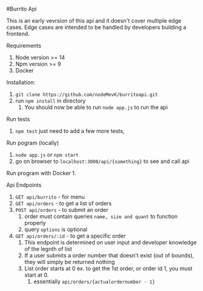 #Burrito Api

This is an early vevrsion of this api and it doesn't cover multiple edge cases.  Edge cases are intended to be handled by developers building a frontend.  

Requirements
1. Node version >= 14
2. Npm version >= 9
3. Docker

Installation:
1. `git clone https://github.com/nodeMevK/burritoapi.git`
2. run `npm install` in directory
    1. You should now be able to run `node app.js` to run the api


Run tests
1. `npm test`
    just need to add a few more tests, 

Run pogram (locally)
1. `node app.js` or `npm start`
2. go on browser to `localhost:3000/api/{something}` to see and call api


Run program with Docker
1. 


Api Endpoints
1. `GET api/burrito` - for menu
2. `GET api/orders` - to get a list of orders
3. `POST api/orders` - to submit an order
    1. order must contain queries `name, size and quant` to function properly
    2. query `options` is optional 
4. `GET api/orders/:id` - to get a specific order
    1. This endpoint is determined on user input and developer knowledge of the legnth of list
    2. If a user submits a order number that doesn't exist (out of bounds), they will simply be returned nothing
    3. List order starts at 0 ex. to get the 1st order, or order id 1, you must start at 0. 
        1. essentially `api/orders/{actualordernumber - 1}`

